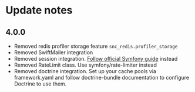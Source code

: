 # Update notes #

## 4.0.0 ##

- Removed redis profiler storage feature `snc_redis.profiler_storage`
- Removed SwiftMailer integration
- Removed session integration. [Follow official Symfony guide](https://symfony.com/doc/current/session/database.html#store-sessions-in-a-key-value-database-redis) instead
- Removed RateLimit class. Use symfony/rate-limiter instead
- Removed doctrine integration. Set up your cache pools via framework.yaml and follow doctrine-bundle documentation to configure Doctrine to use them.
